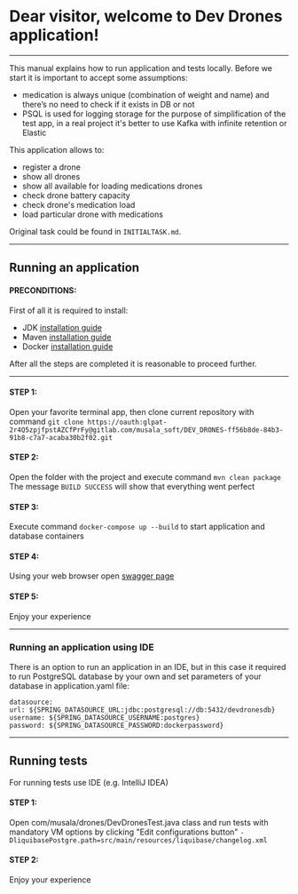 # Dear visitor, welcome to Dev Drones application!

---
This manual explains how to run application and tests locally.
Before we start it is important to accept some assumptions:
- medication is always unique (combination of weight and name) and there’s no need to check if it exists in DB or not
- PSQL is used for logging storage for the purpose of simplification of the test app, in a real project it's better to use Kafka with infinite retention or Elastic

This application allows to:
- register a drone
- show all drones
- show all available for loading medications drones
- check drone battery capacity
- check drone's medication load
- load particular drone with medications

Original task could be found in `INITIALTASK.md`.

---

## Running an application

#### PRECONDITIONS:
First of all it is required to install: 
- JDK [installation guide](https://openjdk.org/install/)
- Maven [installation guide](https://maven.apache.org/install.html)
- Docker [installation guide](https://docs.docker.com/engine/install/)

After all the steps are completed it is reasonable to proceed further.

---

#### STEP 1:
Open your favorite terminal app, then clone current repository with command `git clone https://oauth:glpat-2r4Q5zpjfpstAZCfPrFy@gitlab.com/musala_soft/DEV_DRONES-ff56b8de-84b3-91b8-c7a7-acaba30b2f02.git`

#### STEP 2:
Open the folder with the project and execute command `mvn clean package`
The message `BUILD SUCCESS` will show that everything went perfect 

#### STEP 3:
Execute command `docker-compose up --build` to start application and database containers

#### STEP 4:
Using your web browser open [swagger page](http://localhost:8080/swagger-ui/index.html#/)

#### STEP 5:
Enjoy your experience

---

### Running an application using IDE
There is an option to run an application in an IDE, but in this case it required to run PostgreSQL database by your own and set parameters of your database in application.yaml file:
```
datasource:
url: ${SPRING_DATASOURCE_URL:jdbc:postgresql://db:5432/devdronesdb}
username: ${SPRING_DATASOURCE_USERNAME:postgres}
password: ${SPRING_DATASOURCE_PASSWORD:dockerpassword} 
```

---

## Running tests
For running tests use IDE (e.g. IntelliJ IDEA)

#### STEP 1:
Open com/musala/drones/DevDronesTest.java class and run tests with mandatory VM options by clicking "Edit configurations button" 
`-DliquibasePostgre.path=src/main/resources/liquibase/changelog.xml`

#### STEP 2:
Enjoy your experience